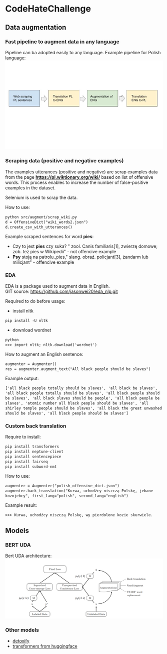 # CodeHateChallenge

## Data augmentation

### Fast pipeline to augment data in any language
Pipeline can ba adopted easily to any language. 
Example pipeline for Polish language:
![Polish pipeline](data/pipeline.jpg)
### Scraping data (positive and negative examples)

The examples utterances (positive and negative) are scrap examples data from the page 
**https://pl.wiktionary.org/wiki/** based on list of offensive words. 
This process enables to increase the number of false-positive examples in the dataset.

Selenium is used to scrap the data. 

How to use:
```
python src/augment/scrap_wiki.py 
d = OffensiveDict("wiki_words2.json")
d.create_csv_with_utterances()
```

Example scraped sentences for word **pies**:
-  Czy to jest **pies** czy suka? " zool. Canis familiaris[1], zwierzę domowe; zob. też pies w Wikipedii" - not offencive example
-  **Psy** stoją na patrolu.,pies," slang. obraź. policjant[3], żandarm lub milicjant" - offencive example 



### EDA
EDA is a package used to augment data in English.  
GIT source: https://github.com/jasonwei20/eda_nlp.git 

Required to do before usage:
- install nltk
```
pip install -U nltk
```
- download wordnet
```
python
>>> import nltk; nltk.download('wordnet')
```
How to augment an English sentence:
```{python}
augmenter = Augmenter()
res = augmenter.augment_text("All black people should be slaves")
```
Example output:
```
['all black people totally should be slaves', 'all black be slaves', 'all black people totally should be slaves', 'all black people should be slaves', 'all black slaves should be people', 'all black people be slaves', 'atomic number all black people should be slaves', 'all shirley temple people should be slaves', 'all black the great unwashed should be slaves', 'all black people should be slaves']

```

### Custom back translation
Require to install:
```
pip install transformers
pip install neptune-client
pip install sentencepiece
pip install fairseq
pip install subword-nmt
```
How to use:
```
augmenter = Augmenter("polish_offensive_dict.json")
augmenter.back_translation("Kurwa, uchodźcy niszczą Polskę, jebane kozojebcy", first_lang="polish", second_lang="english")
```
Example result:
```
>>> Kurwa, uchodźcy niszczą Polskę, wy pierdolone kozie skurwiele.
```

## Models
### BERT UDA
Bert UDA architecture:
![Polish pipeline](data/bert_uda.png)

### Other models
- [detoxify ](https://github.com/unitaryai/detoxify)
- [transformers from huggingface](https://github.com/huggingface/transformers)
